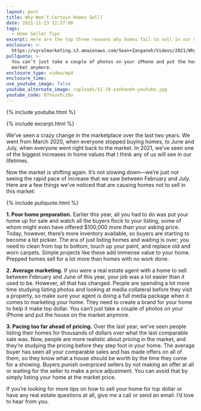 ```yaml
---
layout: post
title: Why Won’t Certain Homes Sell?
date: 2021-11-23 12:27:00
tags:
  - Home Seller Tips
excerpt: Here are the top three reasons why homes fail to sell in our market.
enclosure: >-
  https://vyralmarketing.s3.amazonaws.com/Sean+Zanganeh/Videos/2021/Why+Won%E2%80%99t+Certain+Homes+Sell_.mp4
pullquote: >-
  You can’t just take a couple of photos on your iPhone and put the house on the
  market anymore.
enclosure_type: video/mp4
enclosure_time:
use_youtube_image: false
youtube_alternate_image: /uploads/11-19-zanhaneh-youtube.jpg
youtube_code: 07VxuxPcz6o
---
```

{% include youtube.html %}

{% include excerpt.html %}

We’ve seen a crazy change in the marketplace over the last two years. We went from March 2020, when everyone stopped buying homes, to June and July, when everyone went right back to the market. In 2021, we’ve seen one of the biggest increases in home values that I think any of us will see in our lifetimes.

Now the market is shifting again. It’s not slowing down—we’re just not seeing the rapid pace of increase that we saw between February and July. Here are a few things we’ve noticed that are causing homes not to sell in this market:

{% include pullquote.html %}

**1\. Poor home preparation.** Earlier this year, all you had to do was put your home up for sale and watch all the buyers flock to your listing, some of whom might even have offered $100,000 more than your asking price. Today, however, there’s more inventory available, so buyers are starting to become a bit pickier. The era of just listing homes and waiting is over; you need to clean from top to bottom, touch up your paint, and replace old and worn carpets. Simple projects like these add immense value to your home. Prepped homes sell for a lot more than homes with no work done.

**2\. Average marketing.** If you were a real estate agent with a home to sell between February and June of this year, your job was a lot easier than it used to be. However, all that has changed. People are spending a lot more time studying listing photos and looking at media collateral before they visit a property, so make sure your agent is doing a full media package when it comes to marketing your home. They need to create a brand for your home to help it make top dollar. You can’t just take a couple of photos on your iPhone and put the house on the market anymore.

**3\. Pacing too far ahead of pricing.** Over the last year, we’ve seen people listing their homes for thousands of dollars over what the last comparable sale was. Now, people are more realistic about pricing in the market, and they’re studying the pricing before they step foot in your home. The average buyer has seen all your comparable sales and has made offers on all of them, so they know what a house should be worth by the time they come for a showing. Buyers punish overpriced sellers by not making an offer at all or waiting for the seller to make a price adjustment. You can avoid that by simply listing your home at the market price.

If you’re looking for more tips on how to sell your home for top dollar or have any real estate questions at all, give me a call or send an email. I’d love to hear from you.
